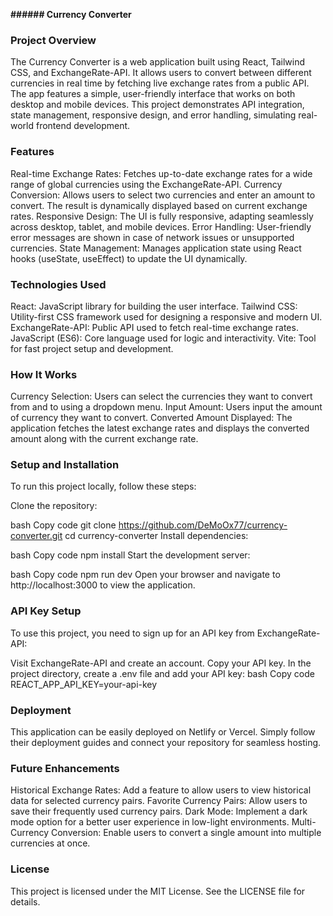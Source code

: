 **###### Currency Converter**
### Project Overview
The Currency Converter is a web application built using React, Tailwind CSS, and ExchangeRate-API. It allows users to convert between different currencies in real time by fetching live exchange rates from a public API. The app features a simple, user-friendly interface that works on both desktop and mobile devices. This project demonstrates API integration, state management, responsive design, and error handling, simulating real-world frontend development.

### Features
Real-time Exchange Rates: Fetches up-to-date exchange rates for a wide range of global currencies using the ExchangeRate-API.
Currency Conversion: Allows users to select two currencies and enter an amount to convert. The result is dynamically displayed based on current exchange rates.
Responsive Design: The UI is fully responsive, adapting seamlessly across desktop, tablet, and mobile devices.
Error Handling: User-friendly error messages are shown in case of network issues or unsupported currencies.
State Management: Manages application state using React hooks (useState, useEffect) to update the UI dynamically.
### Technologies Used
React: JavaScript library for building the user interface.
Tailwind CSS: Utility-first CSS framework used for designing a responsive and modern UI.
ExchangeRate-API: Public API used to fetch real-time exchange rates.
JavaScript (ES6): Core language used for logic and interactivity.
Vite: Tool for fast project setup and development.
### How It Works
Currency Selection: Users can select the currencies they want to convert from and to using a dropdown menu.
Input Amount: Users input the amount of currency they want to convert.
Converted Amount Displayed: The application fetches the latest exchange rates and displays the converted amount along with the current exchange rate.
### Setup and Installation
To run this project locally, follow these steps:

Clone the repository:

bash
Copy code
git clone https://github.com/DeMoOx77/currency-converter.git
cd currency-converter
Install dependencies:

bash
Copy code
npm install
Start the development server:

bash
Copy code
npm run dev
Open your browser and navigate to http://localhost:3000 to view the application.

### API Key Setup
To use this project, you need to sign up for an API key from ExchangeRate-API:

Visit ExchangeRate-API and create an account.
Copy your API key.
In the project directory, create a .env file and add your API key:
bash
Copy code
REACT_APP_API_KEY=your-api-key
### Deployment
This application can be easily deployed on Netlify or Vercel. Simply follow their deployment guides and connect your repository for seamless hosting.

### Future Enhancements
Historical Exchange Rates: Add a feature to allow users to view historical data for selected currency pairs.
Favorite Currency Pairs: Allow users to save their frequently used currency pairs.
Dark Mode: Implement a dark mode option for a better user experience in low-light environments.
Multi-Currency Conversion: Enable users to convert a single amount into multiple currencies at once.
### License
This project is licensed under the MIT License. See the LICENSE file for details.


